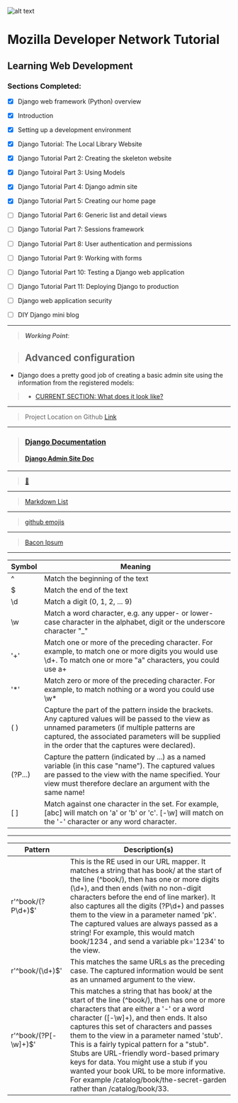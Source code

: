 ![alt text](https://yt3.ggpht.com/a-/AAuE7mAQox-RNLVUSg2hWFhsB5E8oWOtHprcJI08zA=s288-mo-c-c0xffffffff-rj-k-no)
# Mozilla Developer Network Tutorial
## Learning Web Development

### Sections Completed:
- [x] Django web framework (Python) overview
- [x] Introduction
- [x] Setting up a development environment
- [x] Django Tutorial: The Local Library Website
- [x] Django Tutorial Part 2: Creating the skeleton website
- [x] Django Tutoiral Part 3: Using Models
- [X] Django Tutorial Part 4: Django admin site
- [X] Django Tutorial Part 5: Creating our home page
- [ ] Django Tutorial Part 6: Generic list and detail views
- [ ] Django Tutorial Part 7: Sessions framework
- [ ] Django Tutorial Part 8: User authentication and permissions
- [ ] Django Tutorial Part 9: Working with forms
- [ ] Django Tutorial Part 10: Testing a Django web application
- [ ] Django Tutorial Part 11: Deploying Django to production
- [ ] Django web application security
- [ ] DIY Django mini blog



---
> _**Working Point**_:

> ## Advanced configuration


- Django does a pretty good job of creating a basic admin site using the information from the registered models:
> - [CURRENT SECTION: What does it look like?](https://developer.mozilla.org/en-US/docs/Learn/Server-side/Django/Generic_views#What_does_it_look_like_2)
---
> Project Location on Github [Link](https://github.com/mdn/django-locallibrary-tutorial)
---
> ### [Django Documentation](https://docs.djangoproject.com/en/2.1/)
> #### [Django Admin Site Doc](https://docs.djangoproject.com/en/2.1/ref/contrib/admin/)
---
> [ :ocean: ](http://localhost:8000/admin/)
---
> [Markdown List](https://guides.github.com/features/mastering-markdown/)
---
>[github emojis](https://github.com/ikatyang/emoji-cheat-sheet/blob/master/README.md)
---
>[Bacon Ipsum](https://baconipsum.com/?paras=5&type=all-meat&start-with-lorem=1)

---
Symbol          | Meaning
------          | ----------
^ 	            |   Match the beginning of the text
$   	        | 	Match the end of the text
\d 	            | 	Match a digit (0, 1, 2, ... 9)
\w 	            | 	Match a word character, e.g. any upper- or lower-case character in the alphabet, digit or the underscore character "_"
'+' 	            | 	Match one or more of the preceding character. For example, to match one or more digits you would use \d+. To match one or more "a" characters, you could use a+
'*'               | 	Match zero or more of the preceding character. For example, to match nothing or a word you could use \w*
( )             | 	Capture the part of the pattern inside the brackets. Any captured values will be passed to the view as unnamed parameters (if multiple patterns are captured, the associated parameters will be supplied in the order that the captures were declared).
(?P<name>...)   | 	Capture the pattern (indicated by ...) as a named variable (in this case "name"). The captured values are passed to the view with the name specified. Your view must therefore declare an argument with the same name!
[  ]            | 	Match against one character in the set. For example, [abc] will match on 'a' or 'b' or 'c'. [-\w] will match on the '-' character or any word character.

---
Pattern                     |       	Description(s)
--------------------------- |  -------------------------------- 
r'^book/(?P<pk>\d+)$' 	    |  This is the RE used in our URL mapper. It matches a string that has book/ at the start of the line (^book/), then has one or more digits (\d+), and then ends (with no non-digit characters before the end of line marker). It also captures all the digits (?P<pk>\d+) and passes them to the view in a parameter named 'pk'. The captured values are always passed as a string! For example, this would match book/1234 , and send a variable pk='1234' to the view.
r'^book/(\d+)$' 	        |  This matches the same URLs as the preceding case. The captured information would be sent as an unnamed argument to the view.
r'^book/(?P<stub>[-\w]+)$' 	|  This matches a string that has book/ at the start of the line (^book/), then has one or more characters that are either a '-' or a word character ([-\w]+), and then ends. It also captures this set of characters and passes them to the view in a parameter named 'stub'. This is a fairly typical pattern for a "stub". Stubs are URL-friendly word-based primary keys for data. You might use a stub if you wanted your book URL to be more informative. For example /catalog/book/the-secret-garden rather than /catalog/book/33.